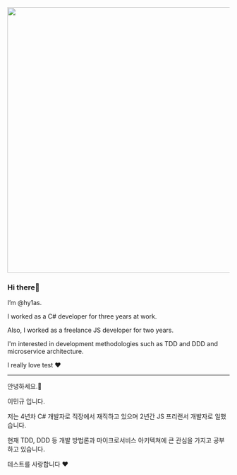 <div id="header" align="center">
  <img src="https://media.giphy.com/media/aNqEFrYVnsS52/giphy.gif" width="600"/>
</div>

### Hi there👋

I’m @hy1as.

I worked as a C# developer for three years at work.

Also, I worked as a freelance JS developer for two years.

I'm interested in development methodologies such as TDD and DDD and microservice architecture.

I really love test ❤

---
안녕하세요.👋

이민규 입니다.

저는 4년차 C# 개발자로 직장에서 재직하고 있으며 2년간 JS 프리랜서 개발자로 일했습니다.

현재 TDD, DDD 등 개발 방법론과 마이크로서비스 아키텍쳐에 큰 관심을 가지고 공부하고 있습니다.

테스트를 사랑합니다 ❤

<!---
hy1as/hy1as is a ✨ special ✨ repository because its `README.md` (this file) appears on your GitHub profile.
You can click the Preview link to take a look at your changes.
--->

